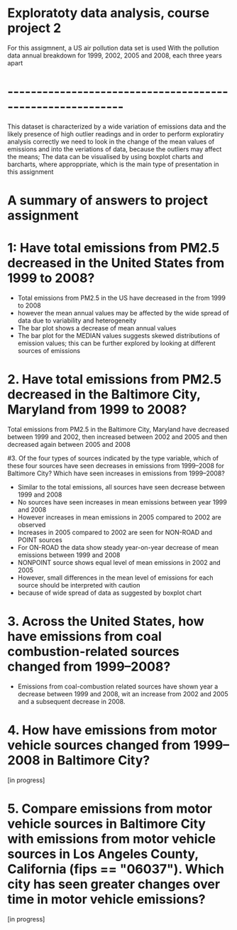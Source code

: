 # Exploratoty data analysis, course project 2 
For  this assigmnent, a US air pollution data set is used
With the pollution data annual breakdown for 1999, 2002, 2005 and 2008, each three years apart
# ----------------------------------------------------------

This dataset is characterized by a wide variation of emissions data and the likely presence of high outlier readings 
and in order to perform exploratiry analysis correctly we need to look in the change of the mean values of emissions
and into the veriations of data, because the outliers may affect the means; 
The data can be visualised by using boxplot charts and barcharts, where approppriate, which is the main type of presentation in this assignment 

# A summary of answers to project assignment 
 
# 1: Have total emissions from PM2.5 decreased in the United States from 1999 to 2008? 
- Total emissions from PM2.5 in the US have decreased in the from 1999 to 2008
- however the mean annual values may be affected by the wide spread of data due to variability and heterogeneity 
- The bar plot shows a decrease of mean annual values 
- The bar plot for the MEDIAN values suggests skewed distributions of emission values; this can be further explored by looking at different sources of emissions 

# 2. Have total emissions from PM2.5 decreased in the Baltimore City, Maryland from 1999 to 2008? 
Total emissions from PM2.5 in the Baltimore City, Maryland have decreased between 1999 and 2002, then increased between 2002 and 2005 and then decreased again between 2005 and 2008

#3. Of the four types of sources indicated by  the type variable,  which of these four sources have seen decreases in emissions from 1999–2008 for Baltimore City?  Which have seen increases in emissions from 1999–2008? 

- Similar to the total emissions, all sources have seen decrease between 1999 and 2008
- No sources have seen increases in mean emissions between year 1999 and 2008
- However increases in mean emissions in 2005 compared to 2002 are observed    
- Increases in 2005 compared to 2002 are seen for NON-ROAD and POINT sources
- For ON-ROAD the data show steady year-on-year decrease of mean emissions between 1999 and 2008
- NONPOINT source shows equal level of mean emissions in 2002 and 2005 
- However, small differences in the mean level of emissions for each source should be interpreted with caution
- because of wide spread of data as suggested by boxplot chart

# 3.	Across the United States, how have emissions from coal combustion-related sources changed from 1999–2008?

- Emissions from coal-combustion related sources have shown year a decrease between 1999 and 2008, wit an increase from 2002 and 2005 and a subsequent decrease in 2008. 

# 4.	How have emissions from motor vehicle sources changed from 1999–2008 in Baltimore City? 

[in progress]

# 5.	Compare emissions from motor vehicle sources in Baltimore City with emissions from motor vehicle sources in Los Angeles County, California (fips == "06037"). Which city has seen greater changes over time in motor vehicle emissions?
 
[in progress]




